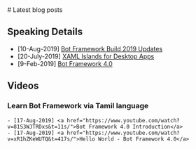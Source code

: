 
<BR>
<BR>
# Latest blog posts

## Speaking Details<BR>
- [10-Aug-2019] <a href="https://www.meetup.com/DotNetBLR/events/262410498/">Bot Framework Build 2019 Updates</a>
- [20-July-2019] <a href="https://www.meetup.com/BDotNetUG/events/262892444/">XAML Islands for Desktop Apps</a>
- [9-Feb-2019] <a href="https://www.meetup.com/DotNetBLR/events/257654773/">Bot Framework 4.0</a>

## Videos<BR>
   ### Learn Bot Framework via Tamil language 
    - [17-Aug-2019] <a href="https://www.youtube.com/watch?v=81S3WJTRDxs&t=11s/">Bot Framework 4.0 Introduction</a>
    - [17-Aug-2019] <a href="https://www.youtube.com/watch?v=xR1hZKeWUTQ&t=417s/">Hello World - Bot Framework 4.0</a>
